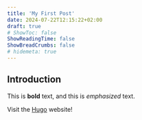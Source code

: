 ```yaml
---
title: 'My First Post'
date: 2024-07-22T12:15:22+02:00
draft: true
# ShowToc: false
ShowReadingTime: false
ShowBreadCrumbs: false
# hidemeta: true
---
```


## Introduction

This is **bold** text, and this is *emphasized* text.

Visit the [Hugo](https://gohugo.io) website!
